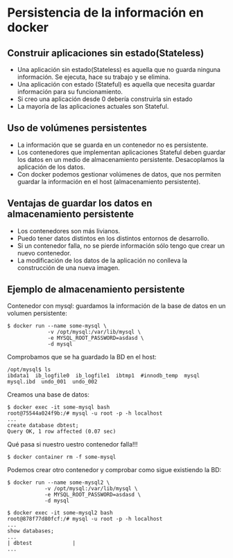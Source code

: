 # Persistencia de la información en docker

## Construir aplicaciones sin estado(Stateless)

* Una aplicación sin estado(Stateless) es aquella que no guarda ninguna información. Se ejecuta, hace su trabajo y se elimina.
* Una aplicación con estado (Stateful) es aquella que necesita guardar información para su funcionamiento.
* Si creo una aplicación desde 0 debería construirla sin estado
* La mayoría de las aplicaciones actuales son Stateful.

## Uso de volúmenes persistentes

* La información que se guarda en un contenedor no es persistente.
* Los contenedores que implementan aplicaciones Stateful deben guardar los datos en un medio de almacenamiento persistente. Desacoplamos la aplicación de los datos.
* Con docker podemos gestionar volúmenes de datos, que nos permiten guardar la información en el host (almacenamiento persistente).

## Ventajas de guardar los datos en almacenamiento persistente

* Los contenedores son más livianos.
* Puedo tener datos distintos en los distintos entornos de desarrollo.
* Si un contenedor falla, no se pierde información sólo tengo que crear un nuevo contenedor.
* La modificación de los datos de la aplicación no conlleva la construcción de una nueva imagen.

## Ejemplo de almacenamiento persistente

Contenedor con mysql: guardamos la información de la base de datos en un volumen persistente:

    $ docker run --name some-mysql \ 
                 -v /opt/mysql:/var/lib/mysql \
                 -e MYSQL_ROOT_PASSWORD=asdasd \
                 -d mysql

Comprobamos que se ha guardado la BD en el host:

    /opt/mysql$ ls
    ibdata1  ib_logfile0  ib_logfile1  ibtmp1  #innodb_temp  mysql  mysql.ibd  undo_001  undo_002
  
Creamos una base de datos:

    $ docker exec -it some-mysql bash
    root@75544a024f9b:/# mysql -u root -p -h localhost
    ...
    create database dbtest;
    Query OK, 1 row affected (0.07 sec)
  
Qué pasa si nuestro uestro contenedor falla!!!

    $ docker container rm -f some-mysql 

Podemos crear otro contenedor y comprobar como sigue existiendo la BD:

    $ docker run --name some-mysql2 \
                -v /opt/mysql:/var/lib/mysql \
                -e MYSQL_ROOT_PASSWORD=asdasd \
                -d mysql
    
    $ docker exec -it some-mysql2 bash
    root@878f77d80fcf:/# mysql -u root -p -h localhost
    ...
    show databases;
    ...
    | dbtest             |
    ...
  

